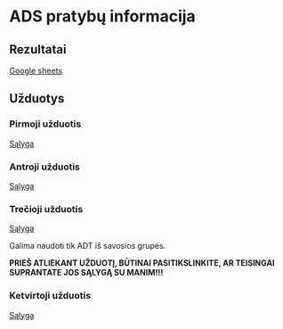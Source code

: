 # ADS pratybų informacija
## Rezultatai
[Google sheets](https://docs.google.com/spreadsheets/d/1BJQdwa-hhlGle_Jg2LzqvLtc6F1czYPxLMqhwh-lRu8/edit?usp=sharing)
## Užduotys
### Pirmoji užduotis
[Sąlyga](https://docs.google.com/document/d/1NpGD-tliOFKqHFQSg47mxFSDgNMLRRpg7Gm3RybofP0/edit?usp=sharing)
### Antroji užduotis
[Sąlyga](https://docs.google.com/document/d/1t13nzQAOlSvCG4UyU6wVUqPjEenjVa9x-bh66IRJw_I/edit?usp=sharing)
### Trečioji užduotis
[Sąlyga](https://docs.google.com/document/d/1HBUbB_vKQbjQ14TrmD32nnYbFLv6y5rQnyogHZ4V3Uo/edit?usp=sharing)

Galima naudoti tik ADT iš savosios grupės.

**PRIEŠ ATLIEKANT UŽDUOTĮ, BŪTINAI PASITIKSLINKITE, AR TEISINGAI SUPRANTATE JOS SĄLYGĄ SU MANIM!!!**

### Ketvirtoji užduotis
[Sąlyga](https://docs.google.com/document/d/1xstk0xGMiHUchKTYYSsCWijV2Go9oIkc8KdbbQ-qlDU/edit?usp=sharing)

